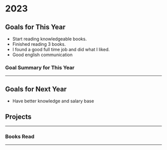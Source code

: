 # 2023

## Goals for This Year

* Start reading knowledgeable books.
* Finished reading 3 books.
* I found a good full time job and did what I liked.
* Good english communication

### Goal Summary for This Year

-----

## Goals for Next Year

* Have better knowledge and salary base

## Projects

-----

### Books Read

-----